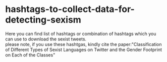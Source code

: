 # hashtags-to-collect-data-for-detecting-sexism

Here you can find list of hashtags or combination of hashtags which you can use to download the sexist tweets.</br>
please note, if you use these hashtgas, kindly cite the paper:"Classification of Different Types of Sexist Languages on Twitter and the Gender Footprint on Each of the Classes"

